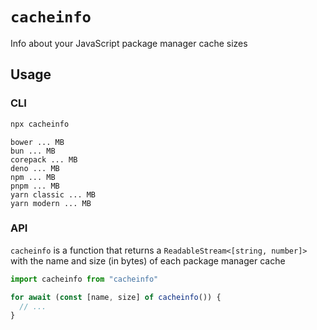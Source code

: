 # `cacheinfo`

Info about your JavaScript package manager cache sizes

## Usage

### CLI

```sh
npx cacheinfo
```

```
bower ... MB
bun ... MB
corepack ... MB
deno ... MB
npm ... MB
pnpm ... MB
yarn classic ... MB
yarn modern ... MB
```

### API

`cacheinfo` is a function that returns a `ReadableStream<[string, number]>` with the name and size (in bytes) of each package manager cache

```ts
import cacheinfo from "cacheinfo"

for await (const [name, size] of cacheinfo()) {
  // ...
}
```

